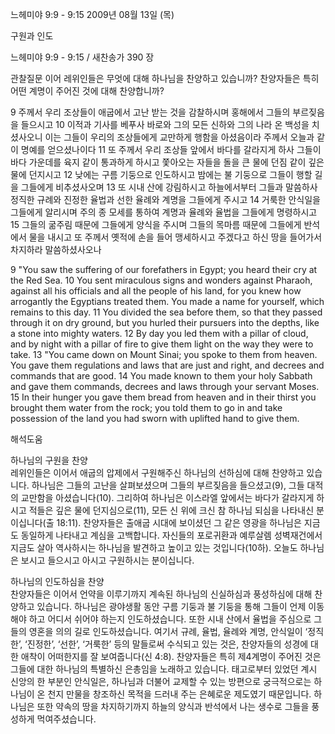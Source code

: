 느헤미야 9:9 - 9:15 
2009년 08월 13일 (목)

구원과 인도



느헤미야 9:9 - 9:15 / 새찬송가 390 장


관찰질문
이어 레위인들은 무엇에 대해 하나님을 찬양하고 있습니까?
찬양자들은 특히 어떤 계명이 주어진 것에 대해 찬양합니까?

9 주께서 우리 조상들이 애굽에서 고난 받는 것을 감찰하시며 홍해에서 그들의 부르짖음을 들으시고 10 이적과 기사를 베푸사 바로와 그의 모든 신하와 그의 나라 온 백성을 치셨사오니 이는 그들이 우리의 조상들에게 교만하게 행함을 아셨음이라 주께서 오늘과 같이 명예를 얻으셨나이다 11 또 주께서 우리 조상들 앞에서 바다를 갈라지게 하사 그들이 바다 가운데를 육지 같이 통과하게 하시고 쫓아오는 자들을 돌을 큰 물에 던짐 같이 깊은 물에 던지시고 12 낮에는 구름 기둥으로 인도하시고 밤에는 불 기둥으로 그들이 행할 길을 그들에게 비추셨사오며 13 또 시내 산에 강림하시고 하늘에서부터 그들과 말씀하사 정직한 규례와 진정한 율법과 선한 율례와 계명을 그들에게 주시고 14 거룩한 안식일을 그들에게 알리시며 주의 종 모세를 통하여 계명과 율례와 율법을 그들에게 명령하시고 15 그들의 굶주림 때문에 그들에게 양식을 주시며 그들의 목마름 때문에 그들에게 반석에서 물을 내시고 또 주께서 옛적에 손을 들어 맹세하시고 주겠다고 하신 땅을 들어가서 차지하라 말씀하셨사오나  

9 "You saw the suffering of our forefathers in Egypt; you heard their cry at the Red Sea. 10 You sent miraculous signs and wonders against Pharaoh, against all his officials and all the people of his land, for you knew how arrogantly the Egyptians treated them. You made a name for yourself, which remains to this day. 11 You divided the sea before them, so that they passed through it on dry ground, but you hurled their pursuers into the depths, like a stone into mighty waters. 12 By day you led them with a pillar of cloud, and by night with a pillar of fire to give them light on the way they were to take. 13 "You came down on Mount Sinai; you spoke to them from heaven. You gave them regulations and laws that are just and right, and decrees and commands that are good. 14 You made known to them your holy Sabbath and gave them commands, decrees and laws through your servant Moses. 15 In their hunger you gave them bread from heaven and in their thirst you brought them water from the rock; you told them to go in and take possession of the land you had sworn with uplifted hand to give them.

해석도움





하나님의 구원을 찬양  
레위인들은 이어서 애굽의 압제에서 구원해주신 하나님의 선하심에 대해 찬양하고 있습니다. 하나님은 그들의 고난을 살펴보셨으며 그들의 부르짖음을 들으셨고(9), 그들 대적의 교만함을 아셨습니다(10). 그리하여 하나님은 이스라엘 앞에서는 바다가 갈라지게 하시고 적들은 깊은 물에 던지심으로(11), 모든 신 위에 크신 참 하나님 되심을 나타내신 분이십니다(출 18:11). 찬양자들은 출애굽 시대에 보이셨던 그 같은 영광을 하나님은 지금도 동일하게 나타내고 계심을 고백합니다. 자신들의 포로귀환과 예루살렘 성벽재건에서 지금도 살아 역사하시는 하나님을 발견하고 높이고 있는 것입니다(10하). 오늘도 하나님은 보시고 들으시고 아시고 구원하시는 분이십니다.             

하나님의 인도하심을 찬양  
찬양자들은 이어서 언약을 이루기까지 계속된 하나님의 신실하심과 풍성하심에 대해 찬양하고 있습니다. 하나님은 광야생활 동안 구름 기둥과 불 기둥을 통해 그들이 언제 이동해야 하고 어디서 쉬어야 하는지 인도하셨습니다. 또한 시내 산에서 율법을 주심으로 그들의 영혼을 의의 길로 인도하셨습니다. 여기서 규례, 율법, 율례와 계명, 안식일이 ‘정직한’, ‘진정한’, ‘선한’, ‘거룩한’ 등의 말들로써 수식되고 있는 것은, 찬양자들의 성경에 대한 애착이 어떠한지를 잘 보여줍니다(신 4:8). 찬양자들은 특히 제4계명이 주어진 것은 그들에 대한 하나님의 특별하신 은총임을 노래하고 있습니다. 태고로부터 있었던 계시 신앙의 한 부분인 안식일은, 하나님과 더불어 교제할 수 있는 방편으로 궁극적으로는 하나님이 온 천지 만물을 창조하신 목적을 드러내 주는 은혜로운 제도였기 때문입니다. 하나님은 또한 약속의 땅을 차지하기까지 하늘의 양식과 반석에서 나는 생수로 그들을 풍성하게 먹여주셨습니다.